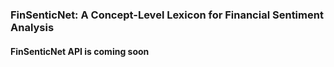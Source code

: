 ### FinSenticNet: A Concept-Level Lexicon for Financial Sentiment Analysis

#### FinSenticNet API is coming soon
